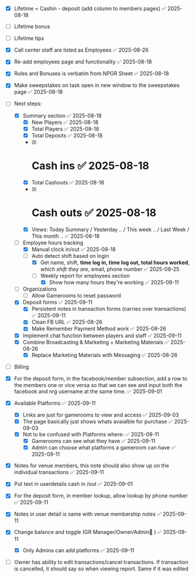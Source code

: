 - [x] Lifetime = Cashin - deposit (add column to members pages) ✅ 2025-08-18
- [ ] Lifetime bonus 
- [ ] Lifetime tips
- [x] Call center staff are listed as Employees ✅ 2025-08-26
- [x] Re-add employees page and functionality ✅ 2025-08-18
- [x] Rules and Bonuses is verbatim from NPGR Sheet ✅ 2025-08-18
- [x] Make sweepstakes on task open in new window to the sweepstakes page ✅ 2025-08-18


- [ ] Next steps:
	- [x] Summary section ✅ 2025-08-18
		- [x] New Players ✅ 2025-08-18
		- [x] Total Players ✅ 2025-08-18
		- [x] Total Deposits ✅ 2025-08-18
		- [x] # Cash ins ✅ 2025-08-18
		- [x] Total Cashouts ✅ 2025-08-18
		- [x] # Cash outs ✅ 2025-08-18
		- [x] Views: Today Summary / Yesterday .. / This week .. / Last Week / This month .. ✅ 2025-08-18
	- [ ] Employee hours tracking
		- [x] Manual clock in/out ✅ 2025-08-18
		- [ ] Auto detect shift based on login
			- [x] Get name, shift, **time log in, time log out, total hours worked**, *which shift they are*, email, phone number ✅ 2025-08-25
			- [ ] Weekly report for employees section
				- [x] Show how many hours they're working ✅ 2025-09-11
	- [ ] Organizations
		- [ ] Allow Gamerooms to reset password
	- [x] Deposit forms ✅ 2025-09-11
		- [x] Persistent notes in transaction forms (carries over transactions) ✅ 2025-09-11
		- [x] Clean FB URL ✅ 2025-08-26
		- [x] Make Remember Payment Method work ✅ 2025-08-26
	- [x] Implement chat function between players and staff ✅ 2025-09-11
	- [x] Combine Broadcasting & Marketing + Marketing Materials ✅ 2025-08-26
		- [x] Replace Marketing Materials with Messaging ✅ 2025-08-26

- [ ] Billing
- [x] For the deposit form, in the facebook/member subsection, add a row to the members one or vice versa so that we can see and input both the facebook and nrg username at the same time. ✅ 2025-09-01
- [x] Available Platforms ✅ 2025-09-11
	- [x] Links are just for gamerooms to view and access ✅ 2025-09-03
	- [x] The page basically just shows whats avaialble for purchase ✅ 2025-09-03
	- [x] Not to be confused with Platforms where: ✅ 2025-09-11
		- [x] Gamerooms can see what they have ✅ 2025-09-11
		- [x] Admin can choose what platforms a gameroom can have ✅ 2025-09-11
- [x] Notes for venue members, this note should also show up on the individual transactions ✅ 2025-09-11
- [x] Put text in userdetails cash in /out ✅ 2025-09-01
- [x] For the deposit form, in member lookup, allow lookup by phone number ✅ 2025-09-11
- [x] Notes in user detail is same with venue membership notes ✅ 2025-09-11
- [x] Change balance and toggle (GR Manager/Owner/Admin🔼 ) ✅ 2025-09-11
	- [x] Only Admins can add platforms ✅ 2025-09-11
- [ ] Owner has ability to edit transactions/cancel transactions. If transaction is cancelled, it should say so when viewing report. Same if it was edited
